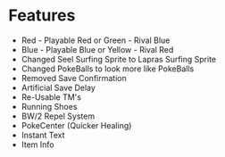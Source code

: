 # Features

- Red  - Playable Red or Green
	   - Rival Blue
- Blue - Playable Blue or Yellow
	   - Rival Red
- Changed Seel Surfing Sprite to Lapras Surfing Sprite
- Changed PokeBalls to look more like PokeBalls
- Removed Save Confirmation
- Artificial Save Delay
- Re-Usable TM's
- Running Shoes
- BW/2 Repel System
- PokeCenter (Quicker Healing)
- Instant Text
- Item Info 